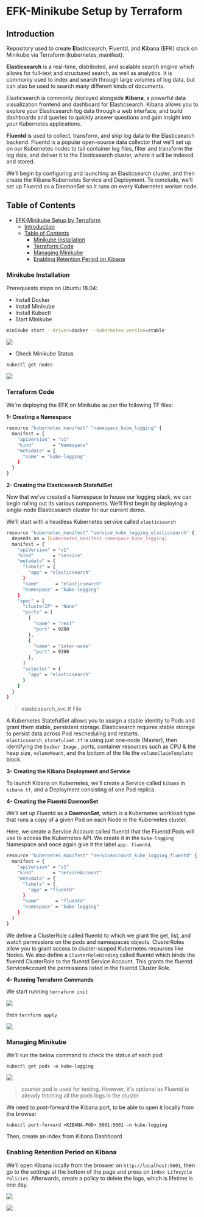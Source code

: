 # EFK-Minikube Setup by Terraform

## Introduction

Repository used to create **E**lasticsearch, **F**luentd, and **K**ibana (EFK) stack on Minikube via Terraform (kubernetes_manifest).

**Elasticsearch** is a real-time, distributed, and scalable search engine which allows for full-text and structured search, as well as analytics. It is commonly used to index and search through large volumes of log data, but can also be used to search many different kinds of documents.

Elasticsearch is commonly deployed alongside **Kibana**, a powerful data visualization frontend and dashboard for Elasticsearch. Kibana allows you to explore your Elasticsearch log data through a web interface, and build dashboards and queries to quickly answer questions and gain insight into your Kubernetes applications.

**Fluentd** is used to collect, transform, and ship log data to the Elasticsearch backend. Fluentd is a popular open-source data collector that we’ll set up on our Kubernetes nodes to tail container log files, filter and transform the log data, and deliver it to the Elasticsearch cluster, where it will be indexed and stored.

We’ll begin by configuring and launching an Elasticsearch cluster, and then create the Kibana Kubernetes Service and Deployment. To conclude, we’ll set up Fluentd as a DaemonSet so it runs on every Kubernetes worker node.

## Table of Contents

- [EFK-Minikube Setup by Terraform](#efk-minikube-setup-by-terraform)
  - [Introduction](#introduction)
  - [Table of Contents](#table-of-contents)
    - [Minikube Installation](#minikube-installation)
    - [Terraform Code](#terraform-code)
    - [Managing Minikube](#managing-minikube)
    - [Enabling Retention Period on Kibana](#enabling-retention-period-on-kibana)


### Minikube Installation

Prerequiests steps on Ubuntu 18.04:
+ Install Docker
+ Install Minikube
+ Install Kubectl
+ Start Minikube
  
```bash 
minikube start --driver=docker --kubernetes-version=stable 
```

![](https://github.com/Ramynassef/apc-efk-task/blob/main/images/minikube-install.png)

+ Check Minikube Status
  
```bash 
kubectl get nodes
```

![](https://github.com/Ramynassef/apc-efk-task/blob/main/images/minikube-status.png)

### Terraform Code
We're deploying the EFK on Minikube as per the following TF files:

**1- Creating a Namespace**

```bash
resource "kubernetes_manifest" "namespace_kube_logging" {
  manifest = {
    "apiVersion" = "v1"
    "kind"       = "Namespace"
    "metadata" = {
      "name" = "kube-logging"
    }
  }
}
```

**2- Creating the Elasticsearch StatefulSet** 

Now that we’ve created a Namespace to house our logging stack, we can begin rolling out its various components. We’ll first begin by deploying a single-node Elasticsearch cluster for our current demo.

We'll start with a headless Kubernetes service called `elasticsearch`

```bash
resource "kubernetes_manifest" "service_kube_logging_elasticsearch" {
  depends_on = [kubernetes_manifest.namespace_kube_logging]
  manifest = {
    "apiVersion" = "v1"
    "kind"       = "Service"
    "metadata" = {
      "labels" = {
        "app" = "elasticsearch"
      }
      "name"      = "elasticsearch"
      "namespace" = "kube-logging"
    }
    "spec" = {
      "clusterIP" = "None"
      "ports" = [
        {
          "name" = "rest"
          "port" = 9200
        },
        {
          "name" = "inter-node"
          "port" = 9300
        },
      ]
      "selector" = {
        "app" = "elasticsearch"
      }
    }
  }
}
```
> elasticsearch_svc.tf File

A Kubernetes StatefulSet allows you to assign a stable identity to Pods and grant them stable, persistent storage. Elasticsearch requires stable storage to persist data across Pod rescheduling and restarts. `elasticsearch_statefulset.tf` is using just one-node (Master), then identifying the `Docker Image` , ports, container resources such as CPU & the heap size, `volumeMount`, and the bottom of the file the `volumeClaimTemplate` block.

**3- Creating the Kibana Deployment and Service** 

To launch Kibana on Kubernetes, we’ll create a Service called `kibana` in `kibana.tf`, and a Deployment consisting of one Pod replica.

**4- Creating the Fluentd DaemonSet** 

We’ll set up Fluentd as a **DaemonSet**, which is a Kubernetes workload type that runs a copy of a given Pod on each Node in the Kubernetes cluster. 

Here, we create a Service Account called fluentd that the Fluentd Pods will use to access the Kubernetes API. We create it in the `kube-logging` Namespace and once again give it the label `app: fluentd`.

```bash
resource "kubernetes_manifest" "serviceaccount_kube_logging_fluentd" {
  manifest = {
    "apiVersion" = "v1"
    "kind"       = "ServiceAccount"
    "metadata" = {
      "labels" = {
        "app" = "fluentd"
      }
      "name"      = "fluentd"
      "namespace" = "kube-logging"
    }
  }
}
```

We define a ClusterRole called fluentd to which we grant the get, list, and watch permissions on the pods and namespaces objects. ClusterRoles allow you to grant access to cluster-scoped Kubernetes resources like Nodes. We also define a `ClusterRoleBinding` called fluentd which binds the fluentd ClusterRole to the fluentd Service Account. This grants the fluentd ServiceAccount the permissions listed in the fluentd Cluster Role.

**4- Running Terraform Commands** 

We start running `terraform init` 

![](https://github.com/Ramynassef/apc-efk-task/blob/main/images/tf-init.png)

then `terrform apply`

![](https://github.com/Ramynassef/apc-efk-task/blob/main/images/tf-apply.png)


### Managing Minikube

We'll run the below command to check the status of each pod:

`kubectl get pods -n kube-logging`

![](https://github.com/Ramynassef/apc-efk-task/blob/main/images/pods.png)

> counter pod is used for testing. However, it's optional as Fluentd is already fetching all the pods logs in the cluster

We need to post-forward the Kibana port, to be able to open it locally from the browser

`kubectl port-forward <KIBANA-POD> 5601:5601 –n kube-logging`

Then, create an index from Kibana Dashboard

### Enabling Retention Period on Kibana

We'll open Kibana locally from the broswer on `http://localhost:5601`, then go to the settings at the bottom of the page and press on `Index Lifecycle Policies`. Afterwards, create a policy to delete the logs, which is lifetime is one day.

![](https://github.com/Ramynassef/apc-efk-task/blob/main/images/policy.png)

![](https://github.com/Ramynassef/apc-efk-task/blob/main/images/policy1.png)